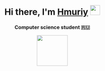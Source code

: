 <h1 align="center">Hi there, I'm <a href="https://vechnohmuriy.ru/" target="_blank">Hmuriy</a> 
<img src="https://github.com/blackcater/blackcater/raw/main/images/Hi.gif" height="32"/></h1>
<h3 align="center">Computer science student 🇷🇺</h3>
<div id="header" align="center">
  <img src="https://ru.pinterest.com/pin/99501473002753868/" width="100"/>
</div>
